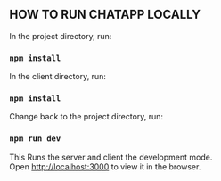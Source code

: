 ## HOW TO RUN CHATAPP LOCALLY

In the project directory, run:

### `npm install`

In the client directory, run:

### `npm install`

Change back to the project directory, run:

### `npm run dev`

This Runs the server and client the development mode.<br>
Open [http://localhost:3000](http://localhost:3000) to view it in the browser.


